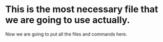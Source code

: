 # This is the most necessary file that we are going to use actually.
Now we are going to put all the files and commands here.
